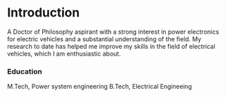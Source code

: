 # Introduction
A Doctor of Philosophy aspirant with a strong interest in power electronics for electric vehicles and a substantial understanding of the field. My research to date has helped me improve my skills in the field of electrical vehicles, which I am enthusiastic about.
### Education
M.Tech, Power system engineering
B.Tech, Electrical Engineeing

